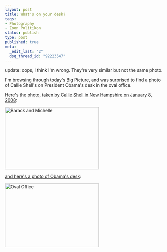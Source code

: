 ```yaml
--- 
layout: post
title: What's on your desk?
tags: 
- Photography
- Zoon Politikon
status: publish
type: post
published: true
meta: 
  _edit_last: "2"
  dsq_thread_id: "92223547"
---
```

update: oops, I think I'm wrong. They're very similar but not the same photo.

I'm browsing through today's Big Picture, and was surprised to find a photo of Callie Shell's on President Obama's desk in the oval office.

Here's the photo, <a href="http://www.digitaljournalist.org/issue0810/callie-bp.html">taken by Callie Shell in New Hampshire on January 8, 2008</a>:

<a href="http://brethorsting.com/blog/wp-content/uploads/2009/07/21.jpg"><img src="http://brethorsting.com/blog/wp-content/uploads/2009/07/21-300x199.jpg" alt="Barack and Michelle" title="Barack and Michelle" width="300" height="199" class="alignnone size-medium wp-image-1270" /></a>

<a href="http://www.boston.com/bigpicture/2009/07/president_obamas_first_167_day.html#photo20">and here's a photo of Obama's desk</a>:

<a href="http://brethorsting.com/blog/wp-content/uploads/2009/07/o20_84013571.jpg"><img src="http://brethorsting.com/blog/wp-content/uploads/2009/07/o20_84013571-300x204.jpg" alt="Oval Office" title="Oval Office" width="300" height="204" class="alignnone size-medium wp-image-1271" /></a>
